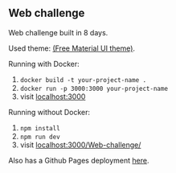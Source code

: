 ## Web challenge

Web challenge built in 8 days.

Used theme: [(Free Material UI theme)](https://github.com/minimal-ui-kit/material-kit-react).

Running with Docker:
1. `docker build -t your-project-name .`
2. `docker run -p 3000:3000 your-project-name`
3. visit [localhost:3000](http://localhost:3000)

Running without Docker:
1. `npm install`
2. `npm run dev`
3. visit [localhost:3000/Web-challenge/](http://localhost:3000/Web-challenge/)

Also has a Github Pages deployment [here](https://alenci.github.io/Web-challenge/).
